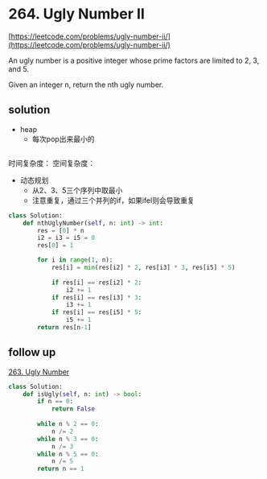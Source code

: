# 264. Ugly Number II
[https://leetcode.com/problems/ugly-number-ii/](https://leetcode.com/problems/ugly-number-ii/)

An ugly number is a positive integer whose prime factors are limited to 2, 3, and 5.

Given an integer n, return the nth ugly number.

## solution
- heap
    - 每次pop出来最小的
```python

```
时间复杂度：
空间复杂度：

- 动态规划
    - 从2、3、5三个序列中取最小
    - 注意重复，通过三个并列的if，如果ifel则会导致重复
```python
class Solution:
    def nthUglyNumber(self, n: int) -> int:
        res = [0] * n
        i2 = i3 = i5 = 0
        res[0] = 1

        for i in range(1, n):
            res[i] = min(res[i2] * 2, res[i3] * 3, res[i5] * 5)         
  
            if res[i] == res[i2] * 2:
                i2 += 1
            if res[i] == res[i3] * 3:
                i3 += 1
            if res[i] == res[i5] * 5:
                i5 += 1
        return res[n-1]
```

## follow up

[263. Ugly Number](https://leetcode.com/problems/ugly-number/)

```python
class Solution:
    def isUgly(self, n: int) -> bool:
        if n == 0:
            return False
        
        while n % 2 == 0:
            n /= 2
        while n % 3 == 0:
            n /= 3
        while n % 5 == 0:
            n /= 5
        return n == 1
```
